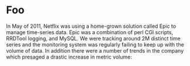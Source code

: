 
# Foo

In May of 2011, Netflix was using a home-grown solution called Epic to manage
time-series data. Epic was a combination of perl CGI scripts, RRDTool logging,
and MySQL. We were tracking around 2M distinct time series and the monitoring
system was regularly failing to keep up with the volume of data. In addition
there were a number of trends in the company which presaged a drastic increase
in metric volume: